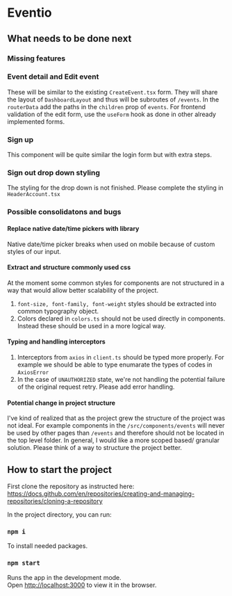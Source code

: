 # Eventio

## What needs to be done next

### Missing features

### Event detail and Edit event
These will be similar to the existing `CreateEvent.tsx` form. They will share the layout of `DashboardLayout` and thus will be subroutes of `/events`. In the `routerData` add the paths in the `children` prop of `events`. For frontend validation of the edit form, use the `useForm` hook as done in other already implemented forms.

### Sign up
This component will be quite similar the login form but with extra steps. 

### Sign out drop down styling
The styling for the drop down is not finished. Please complete the styling in `HeaderAccount.tsx`

### Possible consolidatons and bugs

#### Replace native date/time pickers with library
Native date/time picker breaks when used on mobile because of custom styles of our input. 

#### Extract and structure commonly used css
At the moment some common styles for components are not structured in a way that would allow better scalability of the project. 
1. `font-size, font-family, font-weight` styles should be extracted into common typography object.
2. Colors declared in `colors.ts` should not be used directly in components. Instead these should be used in a more logical way.

#### Typing and handling interceptors
1. Interceptors from `axios` in `client.ts` should be typed more properly. For example we should be able to type enumarate the types of codes in `AxiosError`
2. In the case of `UNAUTHORIZED` state, we're not handling the potential failure of the original request retry. Please add error handling.
 
#### Potential change in project structure
I've kind of realized that as the project grew the structure of the project was not ideal. For example components in the `/src/components/events` will never be used by other pages than `/events` and therefore should not be located in the top level folder. In general, I would like a more scoped based/ granular solution. Please think of a way to structure the project better.

## How to start the project

First clone the repository as instructed here: https://docs.github.com/en/repositories/creating-and-managing-repositories/cloning-a-repository

In the project directory, you can run:

### `npm i`

To install needed packages.

### `npm start`

Runs the app in the development mode.\
Open [http://localhost:3000](http://localhost:3000) to view it in the browser.

